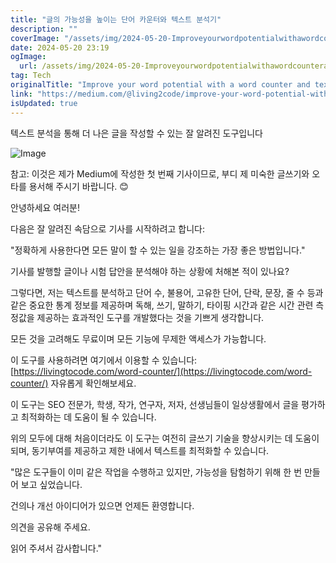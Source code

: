 ```yaml
---
title: "글의 가능성을 높이는 단어 카운터와 텍스트 분석기"
description: ""
coverImage: "/assets/img/2024-05-20-Improveyourwordpotentialwithawordcounterandtextanalyzer_0.png"
date: 2024-05-20 23:19
ogImage: 
  url: /assets/img/2024-05-20-Improveyourwordpotentialwithawordcounterandtextanalyzer_0.png
tag: Tech
originalTitle: "Improve your word potential with a word counter and text analyzer"
link: "https://medium.com/@living2code/improve-your-word-potential-with-a-word-counter-and-text-analyzer-fac2f9ac88c4"
isUpdated: true
---
```





텍스트 분석을 통해 더 나은 글을 작성할 수 있는 잘 알려진 도구입니다

![Image](/assets/img/2024-05-20-Improveyourwordpotentialwithawordcounterandtextanalyzer_0.png)

참고: 이것은 제가 Medium에 작성한 첫 번째 기사이므로, 부디 제 미숙한 글쓰기와 오타를 용서해 주시기 바랍니다. 😊

안녕하세요 여러분!

<div class="content-ad"></div>

다음은 잘 알려진 속담으로 기사를 시작하려고 합니다:

"정확하게 사용한다면 모든 말이 할 수 있는 일을 강조하는 가장 좋은 방법입니다."

기사를 발행할 글이나 시험 답안을 분석해야 하는 상황에 처해본 적이 있나요?

그렇다면, 저는 텍스트를 분석하고 단어 수, 불용어, 고유한 단어, 단락, 문장, 줄 수 등과 같은 중요한 통계 정보를 제공하며 독해, 쓰기, 말하기, 타이핑 시간과 같은 시간 관련 측정값을 제공하는 효과적인 도구를 개발했다는 것을 기쁘게 생각합니다.

<div class="content-ad"></div>

모든 것을 고려해도 무료이며 모든 기능에 무제한 액세스가 가능합니다.

이 도구를 사용하려면 여기에서 이용할 수 있습니다: [https://livingtocode.com/word-counter/](https://livingtocode.com/word-counter/) 자유롭게 확인해보세요.

이 도구는 SEO 전문가, 학생, 작가, 연구자, 저자, 선생님들이 일상생활에서 글을 평가하고 최적화하는 데 도움이 될 수 있습니다.

위의 모두에 대해 처음이더라도 이 도구는 여전히 글쓰기 기술을 향상시키는 데 도움이 되며, 동기부여를 제공하고 제한 내에서 텍스트를 최적화할 수 있습니다.

<div class="content-ad"></div>

"많은 도구들이 이미 같은 작업을 수행하고 있지만, 가능성을 탐험하기 위해 한 번 만들어 보고 싶었습니다.

건의나 개선 아이디어가 있으면 언제든 환영합니다.

의견을 공유해 주세요.

읽어 주셔서 감사합니다."